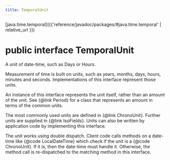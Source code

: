 ```yaml
---
title: TemporalUnit
---
```


[java.time.temporal]({{'reference/javadoc/packages/#java.time.temporal' | relative_url }})

# public interface TemporalUnit


A unit of date-time, such as Days or Hours.
 <p>
 Measurement of time is built on units, such as years, months, days, hours, minutes and seconds.
 Implementations of this interface represent those units.
 <p>
 An instance of this interface represents the unit itself, rather than an amount of the unit.
 See {@link Period} for a class that represents an amount in terms of the common units.
 <p>
 The most commonly used units are defined in {@link ChronoUnit}.
 Further units are supplied in {@link IsoFields}.
 Units can also be written by application code by implementing this interface.
 <p>
 The unit works using double dispatch. Client code calls methods on a date-time like
 {@code LocalDateTime} which check if the unit is a {@code ChronoUnit}.
 If it is, then the date-time must handle it.
 Otherwise, the method call is re-dispatched to the matching method in this interface.